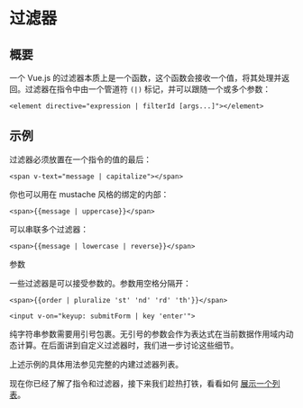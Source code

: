 # 过滤器

## 概要

一个 Vue.js 的过滤器本质上是一个函数，这个函数会接收一个值，将其处理并返回。过滤器在指令中由一个管道符 `(|)` 标记，并可以跟随一个或多个参数：

`<element directive="expression | filterId [args...]"></element>`

## 示例

过滤器必须放置在一个指令的值的最后：

`<span v-text="message | capitalize"></span>`

你也可以用在 mustache 风格的绑定的内部：

`<span>{{message | uppercase}}</span>`

可以串联多个过滤器：

`<span>{{message | lowercase | reverse}}</span>`

参数

一些过滤器是可以接受参数的。参数用空格分隔开：

`<span>{{order | pluralize 'st' 'nd' 'rd' 'th'}}</span>`

`<input v-on="keyup: submitForm | key 'enter'">`

纯字符串参数需要用引号包裹。无引号的参数会作为表达式在当前数据作用域内动态计算。在后面讲到自定义过滤器时，我们进一步讨论这些细节。

上述示例的具体用法参见完整的内建过滤器列表。

现在你已经了解了指令和过滤器，接下来我们趁热打铁，看看如何 [展示一个列表](render.md)。